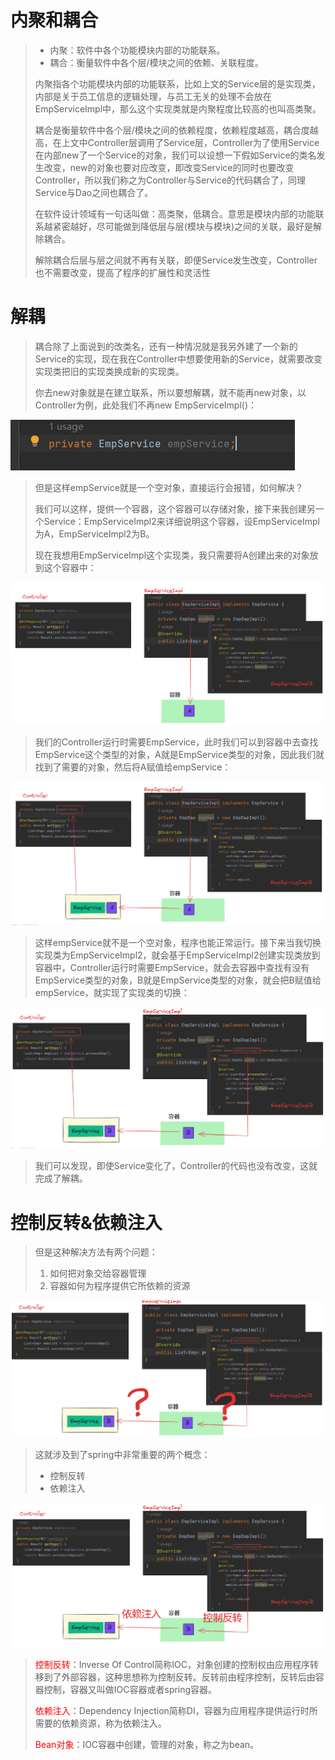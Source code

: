 #  内聚和耦合

> - 内聚：软件中各个功能模块内部的功能联系。
> - 耦合：衡量软件中各个层/模块之间的依赖、关联程度。
>
> 内聚指各个功能模块内部的功能联系，比如上文的Service层的是实现类，内部是关于员工信息的逻辑处理，与员工无关的处理不会放在EmpServiceImpl中，那么这个实现类就是内聚程度比较高的也叫高类聚。
>
> 耦合是衡量软件中各个层/模块之间的依赖程度，依赖程度越高，耦合度越高，在上文中Controller层调用了Service层，Controller为了使用Service在内部new了一个Service的对象，我们可以设想一下假如Service的类名发生改变，new的对象也要对应改变，即改变Service的同时也要改变Controller，所以我们称之为Controller与Service的代码耦合了，同理Service与Dao之间也耦合了。
>
> 在软件设计领域有一句话叫做：高类聚，低耦合。意思是模块内部的功能联系越紧密越好，尽可能做到降低层与层(模块与模块)之间的关联，最好是解除耦合。
>
> 解除耦合后层与层之间就不再有关联，即便Service发生改变，Controller也不需要改变，提高了程序的扩展性和灵活性



# 解耦

> 耦合除了上面说到的改类名，还有一种情况就是我另外建了一个新的Service的实现，现在我在Controller中想要使用新的Service，就需要改变实现类把旧的实现类换成新的实现类。
>
> 你去new对象就是在建立联系，所以要想解耦，就不能再new对象，以Controller为例，此处我们不再new EmpServiceImpl()：

![image-20240309164900957](assets/image-20240309164900957.png)

> 但是这样empService就是一个空对象，直接运行会报错，如何解决？
>
> 我们可以这样，提供一个容器，这个容器可以存储对象，接下来我创建另一个Service：EmpServiceImpl2来详细说明这个容器，设EmpServiceImpl为A，EmpServiceImpl2为B。
>
> 现在我想用EmpServiceImpl这个实现类，我只需要将A创建出来的对象放到这个容器中：

![image-20240309170940630](assets/image-20240309170940630.png)

> 我们的Controller运行时需要EmpService，此时我们可以到容器中去查找EmpService这个类型的对象，A就是EmpService类型的对象，因此我们就找到了需要的对象，然后将A赋值给empService：

![image-20240309171406883](assets/image-20240309171406883.png)

> 这样empService就不是一个空对象，程序也能正常运行。接下来当我切换实现类为EmpServiceImpl2，就会基于EmpServiceImpl2创建实现类放到容器中，Controller运行时需要EmpService，就会去容器中查找有没有EmpService类型的对象，B就是EmpService类型的对象，就会把B赋值给empService，就实现了实现类的切换：

![image-20240309171857224](assets/image-20240309171857224.png)

> 我们可以发现，即使Service变化了，Controller的代码也没有改变，这就完成了解耦。



# 控制反转&依赖注入

> 但是这种解决方法有两个问题：
>
> 1. 如何把对象交给容器管理
> 2. 容器如何为程序提供它所依赖的资源

![image-20240309172508955](assets/image-20240309172508955.png)

> 这就涉及到了spring中非常重要的两个概念：
>
> - 控制反转
> - 依赖注入

![image-20240309172601656](assets/image-20240309172601656.png)

> <font color='red'>控制反转</font>：Inverse Of Control简称IOC，对象创建的控制权由应用程序转移到了外部容器，这种思想称为控制反转。反转前由程序控制，反转后由容器控制，容器又叫做IOC容器或者spring容器。
>
> <font color='red'>依赖注入</font>：Dependency Injection简称DI，容器为应用程序提供运行时所需要的依赖资源，称为依赖注入。
>
> <font color='red'>Bean对象</font>：IOC容器中创建，管理的对象，称之为bean。